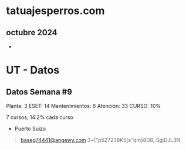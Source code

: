 # tatuajesperros.com

## octubre 2024

* 


# UT - Datos

## Datos Semana #9

Planta: 3
ESET: 14
Mantenimientos: 6
Atención: 33
CURSO: 10% 

7 cursos, 14.2% cada curso

* Puerto Suizo
> baseg74441@angewy.com
> 3~|"p527238K5[s"qm}8D8,.SgjDJL3N
